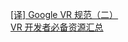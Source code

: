 [[译] Google VR 规范（二）](http://weekly.manong.io/bounce?url=http%3A%2F%2Ftoutiao.io%2Fj%2F87yjqy&aid=7473&nid=135)  
[VR 开发者必备资源汇总](http://weekly.manong.io/bounce?url=https%3A%2F%2Ftoutiao.io%2Fj%2Fp6up31&aid=7673&nid=138)  
